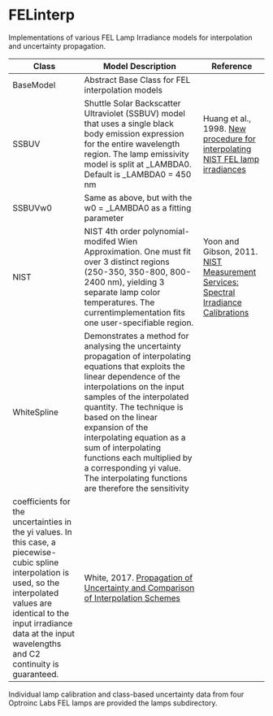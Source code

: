 # FELinterp
Implementations of various FEL Lamp Irradiance models for interpolation and uncertainty propagation.

| Class | Model Description | Reference | 
| ----- | ----------------- | ----------|
| BaseModel | Abstract Base Class for FEL interpolation models | |
| SSBUV     | Shuttle Solar Backscatter Ultraviolet (SSBUV) model that uses a single black body emission expression for the entire wavelength region. The lamp emissivity model is split at _LAMBDA0.  Default is _LAMBDA0 = 450 nm | Huang et al., 1998. [New procedure for interpolating NIST FEL lamp irradiances](https://www.gml.noaa.gov/grad/neubrew/docs/publications/Huang_interpolatiopn.pdf) |
| SSBUVw0   | Same as above, but with the w0 = _LAMBDA0 as a fitting parameter | |
| NIST | NIST 4th order polynomial-modifed Wien Approximation.  One must fit over 3 distinct regions (250-350, 350-800, 800-2400 nm), yielding 3 separate lamp color temperatures.  The currentimplementation fits one user-specifiable region. | Yoon and Gibson, 2011. [NIST Measurement Services: Spectral Irradiance Calibrations](https://doi.org/10.6028/NIST.SP.250-89)|
| WhiteSpline | Demonstrates a method for analysing the uncertainty propagation of interpolating equations that exploits the linear dependence of the interpolations on the input samples of the interpolated quantity. The technique is based on the linear expansion of the interpolating equation as a sum of interpolating functions each multiplied by a corresponding yi value. The interpolating functions are therefore the sensitivity
coefficients for the uncertainties in the yi values. In this case, a piecewise-cubic spline interpolation is used, so the interpolated values are identical to the input irradiance data at the input wavelengths and C2 continuity is guaranteed.| White, 2017. [Propagation of Uncertainty and Comparison of Interpolation Schemes](https://doi.org/10.1007/s10765-016-2174-6)|


Individual lamp calibration and class-based uncertainty data from four Optroinc Labs FEL lamps are provided the lamps subdirectory.
